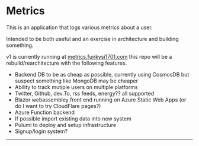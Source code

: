# Metrics

This is an application that logs various metrics about a user. 

Intended to be both useful and an exercise in architecture and building something.

v1 is currently running at [metrics.funkysi1701.com](https://metrics.funkysi1701.com/) this repo will be a rebuild/rearchitecture with the following features.

- Backend DB to be as cheap as possible, currently using CosmosDB but suspect something like MongoDB may be cheaper
- Ability to track mutiple users on multiple platforms
- Twitter, Github, dev.To, rss feeds, energy?? all supported
- Blazor webassembley front end running on Azure Static Web Apps (or do I want to try CloudFlare pages?)
- Azure Function backend
- If possible import existing data into new system
- Pulumi to deploy and setup infrastructure
- Signup/login system?

---
